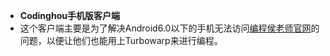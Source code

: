 - **Codinghou手机版客户端**
 - 这个客户端主要是为了解决Android6.0以下的手机无法访问[编程侯老师官网](https://codinghou.cn)的问题，以便让他们也能用上Turbowarp来进行编程。
